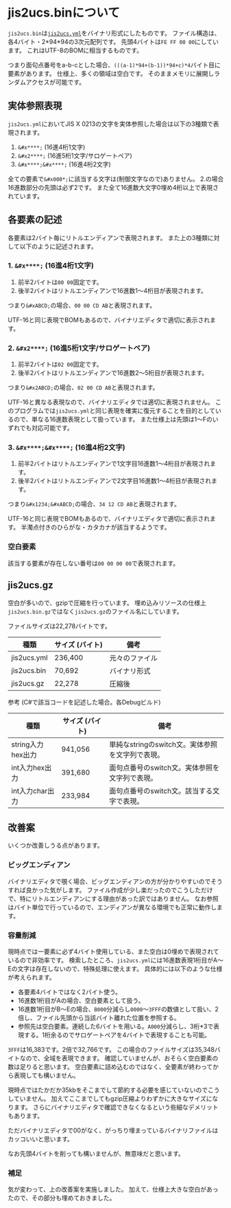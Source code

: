 # jis2ucs.binについて
`jis2ucs.bin`は[`jis2ucs.yml`](https://github.com/aozorahack/aozora2html/blob/master/yml/jis2ucs.yml)をバイナリ形式にしたものです。
ファイル構造は、各4バイト・2\*94\*94の3次元配列です。
先頭4バイトは`FE FF 00 00`にしています。
これはUTF-8のBOMに相当するものです。

つまり面句点番号をa-b-cとした場合、`(((a-1)*94+(b-1))*94+c)*4`バイト目に要素があります。
仕様上、多くの領域は空白です。
そのままメモリに展開しランダムアクセスが可能です。

## 実体参照表現
`jis2ucs.yml`においてJIS X 0213の文字を実体参照した場合は以下の3種類で表現されます。

1. `&#x****;` (16進4桁1文字)
2. `&#x2****;` (16進5桁1文字/サロゲートペア)
3. `&#x****;&#x****;` (16進4桁2文字)

全ての要素で`&#x000*;`に該当する文字は(制御文字なので)ありません。
2.の場合16進数部分の先頭は必ず2です。
また全て16進数大文字0埋め4桁以上で表現されています。

## 各要素の記述
各要素は2バイト毎にリトルエンディアンで表現されます。
また上の3種類に対して以下のように記述されます。

### 1. `&#x****;` (16進4桁1文字)
1. 前半2バイトは`00 00`固定です。
2. 後半2バイトはリトルエンディアンで16進数1～4桁目が表現されます。

つまり`&#xABCD;`の場合、`00 00 CD AB`と表現されます。

UTF-16と同じ表現でBOMもあるので、バイナリエディタで適切に表示されます。

### 2. `&#x2****;` (16進5桁1文字/サロゲートペア)
1. 前半2バイトは`02 00`固定です。
2. 後半2バイトはリトルエンディアンで16進数2～5桁目が表現されます。

つまり`&#x2ABCD;`の場合、`02 00 CD AB`と表現されます。

UTF-16と異なる表現なので、バイナリエディタでは適切に表現されません。
このプログラムでは`jis2ucs.yml`と同じ表現を確実に復元することを目的としているので、単なる16進数表現として扱っています。
また仕様上は先頭は1～Fのいずれでも対応可能です。

### 3. `&#x****;&#x****;` (16進4桁2文字)
1. 前半2バイトはリトルエンディアンで1文字目16進数1～4桁目が表現されます。
2. 後半2バイトはリトルエンディアンで2文字目16進数1～4桁目が表現されます。

つまり`&#x1234;&#xABCD;`の場合、`34 12 CD AB`と表現されます。

UTF-16と同じ表現でBOMもあるので、バイナリエディタで適切に表示されます。
半濁点付きのひらがな・カタカナが該当するようです。

### 空白要素
該当する要素が存在しない番号は`00 00 00 00`で表現されます。

## jis2ucs.gz
空白が多いので、gzipで圧縮を行っています。
埋め込みリソースの仕様上`jis2ucs.bin.gz`ではなく`jis2ucs.gz`のファイル名にしています。

ファイルサイズは22,278バイトです。

| 種類 | サイズ (バイト) | 備考 |
| -- | -- | -- |
| jis2ucs.yml | 236,400 | 元々のファイル |
| jis2ucs.bin | 70,692 | バイナリ形式 |
| jis2ucs.gz | 22,278 | 圧縮後 |

参考 (C#で該当コードを記述した場合。各Debugビルド)

| 種類 | サイズ (バイト) | 備考 |
| -- | -- | -- |
| string入力hex出力 | 941,056 | 単純なstringのswitch文。実体参照を文字列で表現。 |
| int入力hex出力 | 391,680 | 面句点番号のswitch文。実体参照を文字列で表現。 |
| int入力char出力 | 233,984 | 面句点番号のswitch文。該当する文字で表現。 |

## 改善案
いくつか改善しうる点があります。

### ビッグエンディアン
バイナリエディタで覗く場合、ビッグエンディアンの方が分かりやすいのでそうすれば良かった気がします。
ファイル作成が少し楽だったのでこうしただけで、特にリトルエンディアンにする理由があった訳ではありません。
なお参照はバイト単位で行っているので、エンディアンが異なる環境でも正常に動作します。

### 容量削減
現時点では一要素に必ず4バイト使用している、また空白は0埋めで表現されているので非効率です。
検索したところ、`jis2ucs.yml`には16進数表現1桁目がA～Eの文字は存在しないので、特殊処理に使えます。
具体的には以下のような仕様が考えられます。

* 各要素4バイトではなく2バイト使う。
* 16進数1桁目がAの場合、空白要素として扱う。
* 16進数1桁目がB～Eの場合、`B000`分減らし`0000`～`3FFF`の数値として扱い、2倍し、ファイル先頭から当該バイト離れた位置を参照する。
* 参照先は空白要素。連続した6バイトを用いる。`A000`分減らし、3桁*3で表現する。1桁余るのでサロゲートペアを4バイトで表現することも可能。

`3FFF`は16,383です。2倍で32,766です。
この場合のファイルサイズは35,348バイトなので、全域を表現できます。
確認していませんが、おそらく空白要素の数は足りると思います。
空白要素に詰め込むのではなく、全要素が終わってから表現しても構いません。

現時点ではたかだか35kbをそこまでして節約する必要を感じていないのでこうしていません。
加えてここまでしてもgzip圧縮よりわずかに大きなサイズになります。
さらにバイナリエディタで確認できなくなるという些細なデメリットもあります。

ただバイナリエディタで00がなく、がっちり埋まっているバイナリファイルはカッコいいと思います。

なお先頭4バイトを削っても構いませんが、無意味だと思います。

### 補足
気が変わって、上の改善案を実施しました。
加えて、仕様上大きな空白があったので、その部分も埋めておきました。
